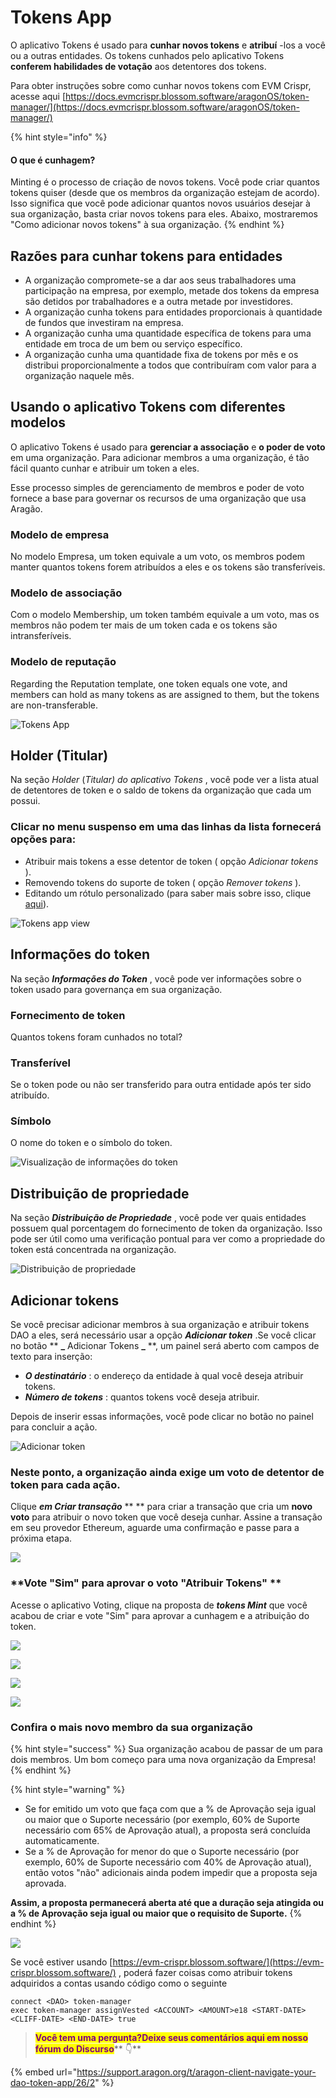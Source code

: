 # Tokens App

O aplicativo Tokens é usado para **cunhar novos tokens** e **atribuí** -los a você ou a outras entidades. Os tokens cunhados pelo aplicativo Tokens **conferem habilidades de votação** aos detentores dos tokens.

Para obter instruções sobre como cunhar novos tokens com EVM Crispr, acesse aqui [https://docs.evmcrispr.blossom.software/aragonOS/token-manager/](https://docs.evmcrispr.blossom.software/aragonOS/token-manager/)

{% hint style="info" %}
#### O que é cunhagem? <a href="#what-is-minting" id="what-is-minting"></a>

Minting é o processo de criação de novos tokens. Você pode criar quantos tokens quiser (desde que os membros da organização estejam de acordo). Isso significa que você pode adicionar quantos novos usuários desejar à sua organização, basta criar novos tokens para eles. Abaixo, mostraremos "Como adicionar novos tokens" à sua organização.
{% endhint %}

## Razões para cunhar tokens para entidades <a href="#reasons-to-mint-tokens-for-entities" id="reasons-to-mint-tokens-for-entities"></a>

* A organização compromete-se a dar aos seus trabalhadores uma participação na empresa, por exemplo, metade dos tokens da empresa são detidos por trabalhadores e a outra metade por investidores.
* A organização cunha tokens para entidades proporcionais à quantidade de fundos que investiram na empresa.
* A organização cunha uma quantidade específica de tokens para uma entidade em troca de um bem ou serviço específico.
* A organização cunha uma quantidade fixa de tokens por mês e os distribui proporcionalmente a todos que contribuíram com valor para a organização naquele mês.

## Usando o aplicativo Tokens com diferentes modelos <a href="#using-tokens-app-with-different-templates" id="using-tokens-app-with-different-templates"></a>

O aplicativo Tokens é usado para **gerenciar a associação** e **o poder de voto** em uma organização. Para adicionar membros a uma organização, é tão fácil quanto cunhar e atribuir um token a eles.

Esse processo simples de gerenciamento de membros e poder de voto fornece a base para governar os recursos de uma organização que usa Aragão.

### Modelo de empresa <a href="#company-template" id="company-template"></a>

No modelo Empresa, um token equivale a um voto, os membros podem manter quantos tokens forem atribuídos a eles e os tokens são transferíveis.

### Modelo de associação <a href="#membership-template" id="membership-template"></a>

Com o modelo Membership, um token também equivale a um voto, mas os membros não podem ter mais de um token cada e os tokens são intransferíveis.

### Modelo de reputação <a href="#reputation-template" id="reputation-template"></a>

Regarding the Reputation template, one token equals one vote, and members can hold as many tokens as are assigned to them, but the tokens are non-transferable.

![Tokens App](https://d33v4339jhl8k0.cloudfront.net/docs/assets/5c98a4fe0428633d2cf3fcf7/images/5d867d542c7d3a7e9ae174bd/file-3GPg0yG2o5.png)

## **Holder (Titular)** <a href="#holder" id="holder"></a>

Na seção _Holder_ (_Titular) do aplicativo Tokens_ , você pode ver a lista atual de detentores de token e o saldo de tokens da organização que cada um possui.

### Clicar no menu suspenso em uma das linhas da lista fornecerá opções para: <a href="#clicking-on-the-dropdown-menu-on-one-of-the-rows-in-the-list-will-provide-you-options-for" id="clicking-on-the-dropdown-menu-on-one-of-the-rows-in-the-list-will-provide-you-options-for"></a>

* Atribuir mais tokens a esse detentor de token ( opção _Adicionar tokens_ ).
* Removendo tokens do suporte de token ( opção _Remover tokens_ ).
* Editando um rótulo personalizado (para saber mais sobre isso, clique [aqui](../home.md)).

![Tokens app view](https://d33v4339jhl8k0.cloudfront.net/docs/assets/5c98a4fe0428633d2cf3fcf7/images/5d867d622c7d3a7e9ae174be/file-dgpIXaBkm6.png)

## **Informações do token** <a href="#token-info" id="token-info"></a>

Na seção _**Informações do Token**_ , você pode ver informações sobre o token usado para governança em sua organização.

### **Fornecimento de token** <a href="#token-supply" id="token-supply"></a>

Quantos tokens foram cunhados no total?

### **Transferível** <a href="#transferable" id="transferable"></a>

Se o token pode ou não ser transferido para outra entidade após ter sido atribuído.

### Símbolo <a href="#token" id="token"></a>

O nome do token e o símbolo do token.

![Visualização de informações do token](https://d33v4339jhl8k0.cloudfront.net/docs/assets/5c98a4fe0428633d2cf3fcf7/images/5d867df22c7d3a7e9ae174bf/file-7fiikNO0jj.png)

## **Distribuição de propriedade** <a href="#ownership-distribution" id="ownership-distribution"></a>

Na seção _**Distribuição de Propriedade**_ , você pode ver quais entidades possuem qual porcentagem do fornecimento de token da organização. Isso pode ser útil como uma verificação pontual para ver como a propriedade do token está concentrada na organização.

![Distribuição de propriedade](https://d33v4339jhl8k0.cloudfront.net/docs/assets/5c98a4fe0428633d2cf3fcf7/images/5d867dff04286364bc8f65d9/file-nj7kpToblW.png)

## **Adicionar tokens** <a href="#add-tokens" id="add-tokens"></a>

Se você precisar adicionar membros à sua organização e atribuir tokens DAO a eles, será necessário usar a opção _**Adicionar token**_ .Se você clicar no botão \*\* **\_** Adicionar Tokens **\_** \*\*, um painel será aberto com campos de texto para inserção:

* _**O destinatário**_ : o endereço da entidade à qual você deseja atribuir tokens.
* _**Número de tokens**_ : quantos tokens você deseja atribuir.

Depois de inserir essas informações, você pode clicar no botão no painel para concluir a ação.

![Adicionar token](https://d33v4339jhl8k0.cloudfront.net/docs/assets/5c98a4fe0428633d2cf3fcf7/images/5d867e382c7d3a7e9ae174c0/file-gQIE902ZlX.png)

### Neste ponto, a organização ainda exige um voto de detentor de token para cada ação. <a href="#at-this-point-the-organization-still-requires-a-token-holder-vote-for-every-action." id="at-this-point-the-organization-still-requires-a-token-holder-vote-for-every-action."></a>

Clique _**em Criar transação**_ \*\* \*\* para criar a transação que cria um **novo voto** para atribuir o novo token que você deseja cunhar. Assine a transação em seu provedor Ethereum, aguarde uma confirmação e passe para a próxima etapa.

![](https://lh3.googleusercontent.com/RVlpE5QIyKb2gvvr5KQOf8ukZa0k5wczXfgOnnHfcvXI2JnBUtLX4KjKob\_EWMF9k9y1NjB1yzNcYrJLm2ETRezy7v9DDWucQNQ18OEQT\_8dBjMvSoZsymVIGK\_BJv\_8Cw1Mk88L)

### \*\*Vote "Sim" para aprovar o voto "Atribuir Tokens" \*\* <a href="#vote-yes-to-approve-the-assign-tokens-vote" id="vote-yes-to-approve-the-assign-tokens-vote"></a>

Acesse o aplicativo Voting, clique na proposta de _**tokens Mint**_ que você acabou de criar e vote "Sim" para aprovar a cunhagem e a atribuição do token.

![](https://d33v4339jhl8k0.cloudfront.net/docs/assets/5c98a4fe0428633d2cf3fcf7/images/5d8a553504286364bc8f7fff/file-qb1DOKAI56.png)

![](https://lh6.googleusercontent.com/OYlBJ41umTMbdfMLqS9geT8ycshlmUfUgPHz6pNkg9cwIx3zNKAb8elnfw0QAKpo5N9rpah\_vExxl2lJYQG3ChtEK-5evFmrDG\_C92IUjn6\_Gt1\_WD8sP2ntGPaiVAeo4jZrQq1\_)

![](https://lh5.googleusercontent.com/IJWz3XKDtHi4MlsuxGlLJ8zatP6RiAluev6UK72zn1kMlHkpzNMAZEGyqSxw\_sp5lRIwHNU5ErZI1F0tjh\_8yVfIx99ImrR3X\_Xy7DWd9MC8k\_nY9w4X5CVbH6EqwnR54SD3kBw7)

![](https://lh6.googleusercontent.com/SJXCuLvpm6UwVIvBsplOQCcH5mfm11meFrHj9HRVH1FOGiM\_ax8Wmzf4IoQtX2GJNSDLC7BrUn8RmdDuaZ0Vzd9fhH\_JT-TggnudmR\_408oQ6VC6N6JWZXi1Hc2SudTl\_Y1p0xzZ)

### **Confira o mais novo membro da sua organização** <a href="#check-out-the-newest-member-of-your-organization" id="check-out-the-newest-member-of-your-organization"></a>

{% hint style="success" %}
Sua organização acabou de passar de um para dois membros. Um bom começo para uma nova organização da Empresa!
{% endhint %}

{% hint style="warning" %}
* Se for emitido um voto que faça com que a % de Aprovação seja igual ou maior que o Suporte necessário (por exemplo, 60% de Suporte necessário com 65% de Aprovação atual), a proposta será concluída automaticamente.
* Se a % de Aprovação for menor do que o Suporte necessário (por exemplo, 60% de Suporte necessário com 40% de Aprovação atual), então votos "não" adicionais ainda podem impedir que a proposta seja aprovada.

**Assim, a proposta permanecerá aberta até que a duração seja atingida ou a % de Aprovação seja igual ou maior que o requisito de Suporte.**
{% endhint %}

![](https://lh4.googleusercontent.com/DOedZ-Oj8ettsh6BPRTs7e7aY9ubI8k\_1R9oYcVTdiDouLo3coVdYI4s8pGTtZdHqw65aS1JgJ4ZTdQT77Unz86R9BvorceFOaebefJP9u1UJ2pfMY71PPZEerI3uVcGD\_CW13UA)

Se você estiver usando [https://evm-crispr.blossom.software/](https://evm-crispr.blossom.software/) , poderá fazer coisas como atribuir tokens adquiridos a contas usando código como o seguinte

```
connect <DAO> token-manager
exec token-manager assignVested <ACCOUNT> <AMOUNT>e18 <START-DATE> <CLIFF-DATE> <END-DATE> true
```

> <mark style="color:purple;">**Você tem uma pergunta?Deixe seus comentários aqui em nosso fórum do Discurso**</mark>** 👇**

{% embed url="https://support.aragon.org/t/aragon-client-navigate-your-dao-token-app/26/2" %}
